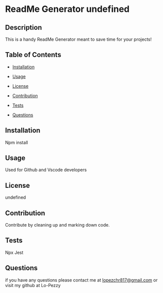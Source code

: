 # ReadMe Generator undefined

## Description 

This is a handy ReadMe Generator meant to save time for your projects!

## Table of Contents

* [Installation](#installation)

* [Usage](#usage)

* [License](#license)

* [Contribution](#contribution)

* [Tests](#tests)

* [Questions](#questions)

## Installation
Npm install

## Usage
Used for Github and Vscode developers

## License

undefined

## Contribution
Contribute by cleaning up and marking down code.

## Tests
Npx Jest

## Questions
if you have any questions please contact me at lopezchr817@gmail.com or visit my github at Lo-Pezzy